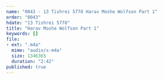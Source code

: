 ```yaml
---
name: "0043 - 13 Tishrei 5778 Harav Moshe Wolfson Part 1"
order: "0043"
hdate: "13 Tishrei 5778"
title: "Harav Moshe Wolfson Part 1"
keywords: []
file:
- ext: ".m4a"
  mime: "audio/x-m4a"
  size: 1346365
  duration: "2:42"
published: true
---
```


